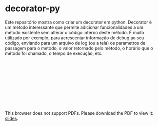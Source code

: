 # decorator-py

Este repositório mostra como criar um decorator em python.
Decorator é um método interessante que permite adicionar funcionalidades a um método existente sem alterar o código interno deste método. É muito utilizado por exemplo, para acrescentar informação de debug ao seu código, enviando para um arquivo de log (ou a tela) os parametros de passagem para o metodo, o valor retornado pelo método, o horário que o método foi chamado, o tempo de execução, etc.


<object data="https://github.com/h3dema/decorator-py/blob/main/decorator.pdf" width="700px" height="700px">
    <embed src="https://github.com/h3dema/decorator-py/blob/main/decorator.pdf">
        <p>This browser does not support PDFs. Please download the PDF to view it: <a href="https://github.com/h3dema/decorator-py/blob/main/decorator.pdf">slides</a>.</p>
    </embed>
</object>
